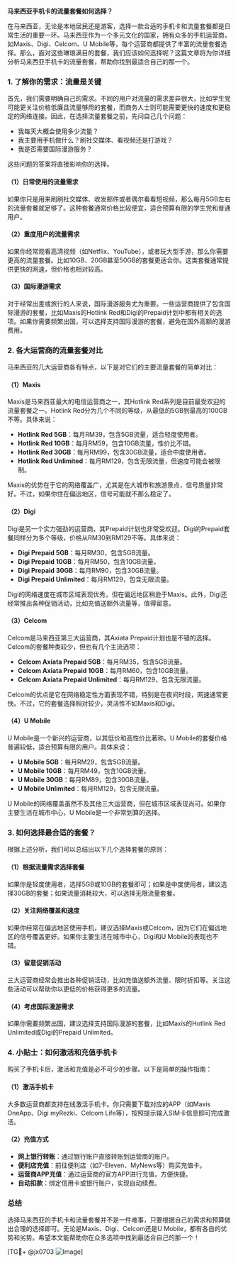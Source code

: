 **马来西亚手机卡的流量套餐如何选择？**

在马来西亚，无论是本地居民还是游客，选择一款合适的手机卡和流量套餐都是日常生活的重要一环。马来西亚作为一个多元文化的国家，拥有众多的手机运营商，如Maxis、Digi、Celcom、U Mobile等，每个运营商都提供了丰富的流量套餐选择。那么，面对这些琳琅满目的套餐，我们应该如何选择呢？这篇文章将为你详细分析马来西亚手机卡的流量套餐，帮助你找到最适合自己的那一个。

### 1. **了解你的需求：流量是关键**

首先，我们需要明确自己的需求。不同的用户对流量的需求差异很大，比如学生党可能更关注价格低廉且流量够用的套餐，而商务人士则可能需要更快的速度和更稳定的网络连接。因此，在选择流量套餐之前，先问自己几个问题：

- 我每天大概会使用多少流量？
- 我主要用手机做什么？刷社交媒体、看视频还是打游戏？
- 我是否需要国际漫游服务？

这些问题的答案将直接影响你的选择。

#### （1）日常使用的流量需求

如果你只是用来刷刷社交媒体、收发邮件或者偶尔看看短视频，那么每月5GB左右的流量套餐就足够了。这种套餐通常价格比较便宜，适合预算有限的学生党和普通用户。

#### （2）重度用户的流量需求

如果你经常观看高清视频（如Netflix、YouTube），或者玩大型手游，那么你需要更高的流量套餐。比如10GB、20GB甚至50GB的套餐更适合你。这类套餐通常提供更快的网速，但价格也相对较高。

#### （3）国际漫游需求

对于经常出差或旅行的人来说，国际漫游服务尤为重要。一些运营商提供了包含国际漫游的套餐，比如Maxis的Hotlink Red和Digi的Prepaid计划中都有相关的选项。如果你需要频繁出国，可以选择支持国际漫游的套餐，避免在国外高额的漫游费用。

### 2. **各大运营商的流量套餐对比**

马来西亚的几大运营商各有特点，以下是对它们的主要流量套餐的简单对比：

#### （1）Maxis

Maxis是马来西亚最大的电信运营商之一，其Hotlink Red系列是目前最受欢迎的流量套餐之一。Hotlink Red分为几个不同的等级，从最低的5GB到最高的100GB不等。具体来说：

- **Hotlink Red 5GB**：每月RM39，包含5GB流量，适合轻度使用者。
- **Hotlink Red 10GB**：每月RM59，包含10GB流量，性价比不错。
- **Hotlink Red 30GB**：每月RM99，包含30GB流量，适合中度使用者。
- **Hotlink Red Unlimited**：每月RM129，包含无限流量，但速度可能会被限制。

Maxis的优势在于它的网络覆盖广，尤其是在大城市和旅游景点，信号质量非常好。不过，如果你住在偏远地区，信号可能就不那么稳定了。

#### （2）Digi

Digi是另一个实力强劲的运营商，其Prepaid计划也非常受欢迎。Digi的Prepaid套餐同样分为多个等级，价格从RM30到RM129不等。具体来说：

- **Digi Prepaid 5GB**：每月RM30，包含5GB流量。
- **Digi Prepaid 10GB**：每月RM50，包含10GB流量。
- **Digi Prepaid 30GB**：每月RM90，包含30GB流量。
- **Digi Prepaid Unlimited**：每月RM129，包含无限流量。

Digi的网络速度在城市区域表现优秀，但在偏远地区稍逊于Maxis。此外，Digi还经常推出各种促销活动，比如充值送额外流量等，值得留意。

#### （3）Celcom

Celcom是马来西亚第三大运营商，其Axiata Prepaid计划也是不错的选择。Celcom的套餐种类较少，但也有几个主流选项：

- **Celcom Axiata Prepaid 5GB**：每月RM35，包含5GB流量。
- **Celcom Axiata Prepaid 10GB**：每月RM60，包含10GB流量。
- **Celcom Axiata Prepaid Unlimited**：每月RM129，包含无限流量。

Celcom的优点是它在网络稳定性方面表现不错，特别是在夜间时段，网速通常更快。不过，它的套餐选择相对较少，灵活性不如Maxis和Digi。

#### （4）U Mobile

U Mobile是一个新兴的运营商，以其低价和高性价比著称。U Mobile的套餐价格普遍较低，适合预算有限的用户。具体来说：

- **U Mobile 5GB**：每月RM29，包含5GB流量。
- **U Mobile 10GB**：每月RM49，包含10GB流量。
- **U Mobile 30GB**：每月RM89，包含30GB流量。
- **U Mobile Unlimited**：每月RM129，包含无限流量。

U Mobile的网络覆盖虽然不及其他三大运营商，但在城市区域表现尚可。如果你主要生活在城市中心，U Mobile是一个非常划算的选择。

### 3. **如何选择最合适的套餐？**

根据上述分析，我们可以总结出以下几个选择套餐的原则：

#### （1）根据流量需求选择套餐

如果你是轻度使用者，选择5GB或10GB的套餐即可；如果是中度使用者，建议选择30GB的套餐；如果流量消耗较大，可以选择无限流量套餐。

#### （2）关注网络覆盖和速度

如果你经常在偏远地区使用手机，建议选择Maxis或Celcom，因为它们在偏远地区的信号覆盖更好。如果你主要生活在城市中心，Digi和U Mobile的表现也不错。

#### （3）留意促销活动

三大运营商经常会推出各种促销活动，比如充值送额外流量、限时折扣等。关注这些活动可以帮助你以更低的价格获得更多的流量。

#### （4）考虑国际漫游需求

如果你需要频繁出国，建议选择支持国际漫游的套餐，比如Maxis的Hotlink Red Unlimited或Digi的Prepaid Unlimited。

### 4. **小贴士：如何激活和充值手机卡**

购买了手机卡后，激活和充值是必不可少的步骤。以下是简单的操作指南：

#### （1）激活手机卡

大多数运营商都支持在线激活手机卡。你只需要下载对应的APP（如Maxis OneApp、Digi myRezki、Celcom Life等），按照提示输入SIM卡信息即可完成激活。

#### （2）充值方式

- **网上银行转账**：通过银行账户直接转账到运营商的账户。
- **便利店充值**：前往便利店（如7-Eleven、MyNews等）购买充值卡。
- **运营商APP充值**：通过运营商的官方APP进行充值，方便快捷。
- **自动扣款**：绑定信用卡或银行账户，实现自动续费。

### 总结

选择马来西亚的手机卡和流量套餐并不是一件难事，只要根据自己的需求和预算做出合理的选择即可。无论是Maxis、Digi、Celcom还是U Mobile，都有各自的优势和劣势。希望本文能帮助你在众多选项中找到最适合自己的那一个！

[TG💪+ @jx0703 ![Image](https://github.com/user-attachments/assets/dbca1d08-cadb-493c-b0ec-ad6f7a83f270)]